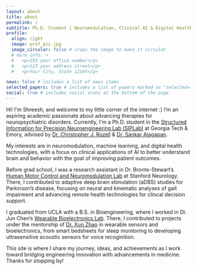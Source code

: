 ```yaml
---
layout: about
title: about
permalink: /
subtitle: Ph.D. Student | Neuromodulation, Clinical AI & Digital Health | skarjagi6@gatech.edu 
profile:
  align: right
  image: prof_pic.jpg
  image_circular: false # crops the image to make it circular
  # more_info: >
  #   <p>555 your office number</p>
  #   <p>123 your address street</p>
  #   <p>Your City, State 12345</p>

news: false # includes a list of news items
selected_papers: true # includes a list of papers marked as "selected={true}"
social: true # includes social icons at the bottom of the page
---
```

Hi! I'm Shreesh, and welcome to my little corner of the internet :) I’m an aspiring academic passionate about advancing therapies for neuropsychiatric disorders. Currently, I'm a Ph.D. student in the [Structured Information for Precision Neuroengineering Lab (SIPLab)](https://siplab.gatech.edu/index.html) at Georgia Tech & Emory, advised by [Dr. Christopher J. Rozell](https://siplab.gatech.edu/rozell.html) & [Dr. Sankar Alagapan](https://www.sankaralagapan.com/).

My interests are in neuromodulation, machine learning, and digital health technologies, with a focus on clinical applications of AI to better understand brain and behavior with the goal of improving patient outcomes.

Before grad school, I was a research assistant in Dr. Bronte-Stewart’s [Human Motor Control and Neuromodulation Lab](https://med.stanford.edu/bronte-stewart-lab.html) at Stanford Neurology. There, I contributed to adaptive deep brain stimulation (aDBS) studies for Parkinson’s disease, focusing on neural and kinematic analyses of gait impairment
and advancing remote health technologies for clincal decision support.

I graduated from UCLA with a B.S. in Bioengineering, where I worked in Dr. Jun Chen’s [Wearable Bioelectronics Lab](https://www.junchenlab.com/). There, I contributed to projects under the mentorship of [Dr. Xun Zhao](https://engineering.virginia.edu/faculty/xun-zhao) in wearable sensors and bioelectronics, from smart bedsheets for sleep monitoring to developing ultrasensitive acoustic sensors for voice recoginition. 

This site is where I share my journey, ideas, and achievements as I work toward bridging engineering innovation with advancements in medicine. Thanks for stopping by!

